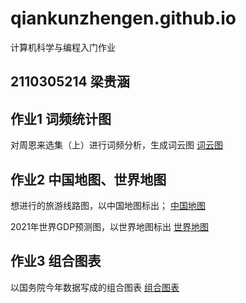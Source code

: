# qiankunzhengen.github.io
计算机科学与编程入门作业

## 2110305214 梁贵涵
## 作业1 词频统计图
对周恩来选集（上）进行词频分析，生成词云图
[词云图](https://qiankunzhengen.github.io/wordCloud.html)

## 作业2 中国地图、世界地图
想进行的旅游线路图，以中国地图标出；
[中国地图](https://qiankunzhengen.github.io/旅游线路图.html)

2021年世界GDP预测图，以世界地图标出
[世界地图](https://qiankunzhengen.github.io/2021年世界各国GDP预测图.html)

## 作业3 组合图表
以国务院今年数据写成的组合图表
[组合图表](https://qiankunzhengen.github.io/组合图.html)
